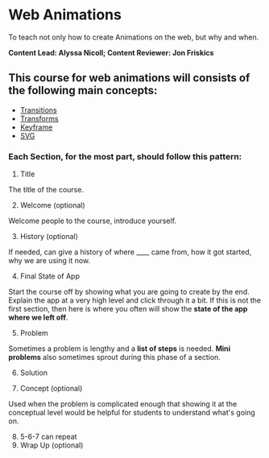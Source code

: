 # Web Animations
To teach not only how to create Animations on the web, but why and when.

**Content Lead: Alyssa Nicoll; Content Reviewer: Jon Friskics**

## This course for web animations will consists of the following main concepts:

* [Transitions](levels/transitions/title.md)
* [Transforms](levels/transform/title.md)
* [Keyframe](levels/keyframe/title.md)
* [SVG](levels/svg/title.md)

### Each Section, for the most part, should follow this pattern:

1. Title

  The title of the course.

2. Welcome (optional)

  Welcome people to the course, introduce yourself.

3. History (optional)

  If needed, can give a history of where ____ came from, how it got started, why we are using it now.

4. Final State of App

  Start the course off by showing what you are going to create by the end. Explain the app at a very high level and click through it a bit. If this is not the first section, then here is where you often will show the **state of the app where we left off**.

5. Problem

  Sometimes a problem is lengthy and a **list of steps** is needed. **Mini problems** also sometimes sprout during this phase of a section.

6. Solution

7. Concept (optional)

  Used when the problem is complicated enough that showing it at the conceptual level would be helpful for students to understand what's going on.

8. 5-6-7 can repeat
9. Wrap Up (optional)
